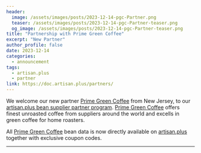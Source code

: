 ```yaml
---
header:
  image: /assets/images/posts/2023-12-14-pgc-Partner.png
  teaser: /assets/images/posts/2023-12-14-pgc-Partner-teaser.png
  og_image: /assets/images/posts/2023-12-14-pgc-Partner-teaser.png
title: "Partnership with Prime Green Coffee"
excerpt: "New Partner"
author_profile: false
date: 2023-12-14
categories:
  - announcement
tags: 
  - artisan.plus
  - partner
link: https://doc.artisan.plus/partners/
---
```


We welcome our new partner [Prime Green Coffee](https://primegreencoffee.org/) from New Jersey, to our [artisan.plus bean supplier partner program](https://doc.artisan.plus/partners/). [Prime Green Coffee](https://primegreencoffee.org/) offers finest unroasted coffee from suppliers around the world and excells in green coffee for home roasters.

All [Prime Green Coffee](https://primegreencoffee.org/) bean data is now directly available on [artisan.plus](https://artisan.plus) together with exclusive coupon codes.

---